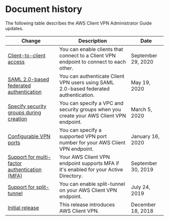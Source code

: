 # Document history<a name="WhatsNew"></a>

The following table describes the AWS Client VPN Administrator Guide updates\.

| Change | Description | Date | 
| --- |--- |--- |
| [Client\-to\-client access](https://docs.aws.amazon.com/vpn/latest/clientvpn-admin/scenario-client-to-client.html) | You can enable clients that connect to a Client VPN endpoint to connect to each other\. | September 29, 2020 | 
| [SAML 2\.0\-based federated authentication](https://docs.aws.amazon.com/vpn/latest/clientvpn-admin/client-authentication.html#federated-authentication) | You can authenticate Client VPN users using SAML 2\.0\-based federated authentication\. | May 19, 2020 | 
| [Specify security groups during creation](https://docs.aws.amazon.com/vpn/latest/clientvpn-admin/cvpn-working-endpoints.html#cvpn-working-endpoint-create) | You can specify a VPC and security groups when you create your AWS Client VPN endpoint\. | March 5, 2020 | 
| [Configurable VPN ports](https://docs.aws.amazon.com/vpn/latest/clientvpn-admin/cvpn-working-endpoints.html#cvpn-working-endpoint-create) | You can specify a supported VPN port number for your AWS Client VPN endpoint\. | January 16, 2020 | 
| [Support for multi\-factor authentication \(MFA\)](https://docs.aws.amazon.com/vpn/latest/clientvpn-admin/authentication-authorization.html#ad) | Your AWS Client VPN endpoint supports MFA if it's enabled for your Active Directory\. | September 30, 2019 | 
| [Support for split\-tunnel](https://docs.aws.amazon.com/vpn/latest/clientvpn-admin/split-tunnel-vpn.html) | You can enable split\-tunnel on your AWS Client VPN endpoint\. | July 24, 2019 | 
| [Initial release](#WhatsNew) | This release introduces AWS Client VPN\. | December 18, 2018 | 